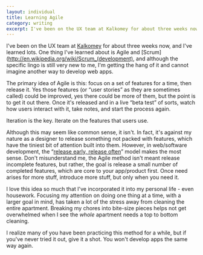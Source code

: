 ```yaml
---
layout: individual
title: Learning Agile
category: writing
excerpt: I've been on the UX team at Kalkomey for about three weeks now, and I've learned lots. One thing I've learned about is Agile and Scrum, and although the specific lingo is still very new to me, I'm getting the hang of it and cannot imagine another way to develop web apps.
---
```


I've been on the UX team at [Kalkomey](http://kalkomey.com/) for about three weeks now, and I've learned lots. One thing I've learned about is Agile and [Scrum](http://en.wikipedia.org/wiki/Scrum_(development), and although the specific lingo is still very new to me, I'm getting the hang of it and cannot imagine another way to develop web apps.

The primary idea of Agile is this: focus on a set of features for a time, then release it. Yes those features (or “user stories” as they are sometimes called) could be improved, yes there could be more of them, but the point is to get it out there. Once it's released and in a live “beta test” of sorts, watch how users interact with it, take notes, and start the process again.

Iteration is the key. Iterate on the features that users use.

Although this may seem like common sense, it isn't. In fact, it's against my nature as a designer to release something not packed with features, which have the tiniest bit of attention built into them. However, in web/software development, the “[release early, release often](http://en.wikipedia.org/wiki/Release_early,_release_often)” model makes the most sense. Don't misunderstand me, the Agile method isn't meant release incomplete features, but rather, the goal is release a small number of completed features, which are core to your app/product first. Once need arises for more stuff, introduce more stuff, but only when you need it.

I love this idea so much that I've incorporated it into my personal life - even housework. Focusing my attention on doing one thing at a time, with a larger goal in mind, has taken a lot of the stress away from cleaning the entire apartment. Breaking my chores into bite-size pieces helps not get overwhelmed when I see the *whole* apartment needs a top to bottom cleaning.

I realize many of you have been practicing this method for a while, but if you've never tried it out, give it a shot. You won't develop apps the same way again.

